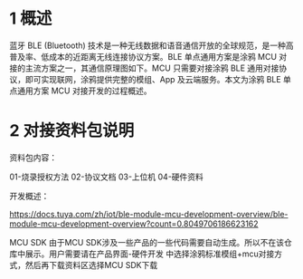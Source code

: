 1 概述
======

蓝牙 BLE (Bluetooth)
技术是一种无线数据和语音通信开放的全球规范，是一种高普及率、低成本的近距离无线连接协议方案。BLE
单点通用方案是涂鸦 MCU 对接的主流方案之一，其通信原理图如下。MCU 只需要对接涂鸦
BLE 通用对接协议，即可实现联网，涂鸦提供完整的模组、App 及云端服务。本文为涂鸦
BLE 单点通用方案 MCU 对接开发的过程概述。

2 对接资料包说明
================

资料包内容：

01-烧录授权方法
02-协议文档
03-上位机
04-硬件资料

开发概述：

<https://docs.tuya.com/zh/iot/ble-module-mcu-development-overview/ble-module-mcu-development-overview?count=0.8049706186623162>


MCU SDK
由于MCU SDK涉及一些产品的一些代码需要自动生成。所以不在该仓库中展示。用户需要请在产品界面-硬件开发 中选择涂鸦标准模组+mcu对接方式，然后再下载资料区选择MCU SDK下载
